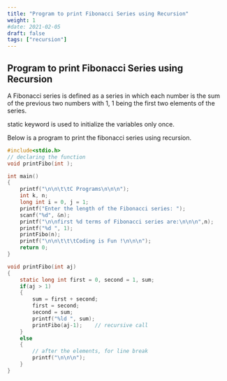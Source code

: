 ```yaml
---
title: "Program to print Fibonacci Series using Recursion"
weight: 1
#date: 2021-02-05
draft: false
tags: ["recursion"]
---
```


## Program to print Fibonacci Series using Recursion

A Fibonacci series is defined as a series in which each number is the sum of the previous two numbers with 1, 1 being the first two elements of the series.

static keyword is used to initialize the variables only once.

Below is a program to print the fibonacci series using recursion.

```c
#include<stdio.h>
// declaring the function
void printFibo(int );

int main()
{
    printf("\n\n\t\tC Programs\n\n\n");
    int k, n;
    long int i = 0, j = 1;
    printf("Enter the length of the Fibonacci series: ");
    scanf("%d", &n);
    printf("\n\nfirst %d terms of Fibonacci series are:\n\n\n",n);
    printf("%d ", 1);
    printFibo(n);
    printf("\n\n\t\t\tCoding is Fun !\n\n\n");
    return 0;
}

void printFibo(int aj)
{
    static long int first = 0, second = 1, sum;
    if(aj > 1)
    {
        sum = first + second;
        first = second;
        second = sum;
        printf("%ld ", sum);
        printFibo(aj-1);    // recursive call
    }
    else
    {
        // after the elements, for line break
        printf("\n\n\n");
    }
}
```

